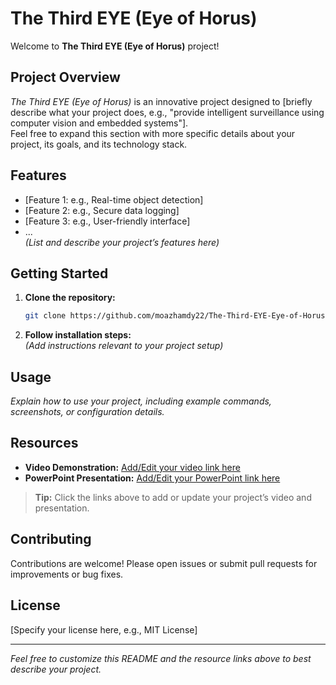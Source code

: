 # The Third EYE (Eye of Horus)

Welcome to **The Third EYE (Eye of Horus)** project!

## Project Overview

_The Third EYE (Eye of Horus)_ is an innovative project designed to [briefly describe what your project does, e.g., "provide intelligent surveillance using computer vision and embedded systems"].  
Feel free to expand this section with more specific details about your project, its goals, and its technology stack.

## Features

- [Feature 1: e.g., Real-time object detection]
- [Feature 2: e.g., Secure data logging]
- [Feature 3: e.g., User-friendly interface]
- ...  
*(List and describe your project’s features here)*

## Getting Started

1. **Clone the repository:**
   ```bash
   git clone https://github.com/moazhamdy22/The-Third-EYE-Eye-of-Horus-.git
   ```
2. **Follow installation steps:**  
   *(Add instructions relevant to your project setup)*

## Usage

_Explain how to use your project, including example commands, screenshots, or configuration details._

## Resources

- **Video Demonstration:** [Add/Edit your video link here](https://example.com/editable-video-link)
- **PowerPoint Presentation:** [Add/Edit your PowerPoint link here](https://example.com/editable-powerpoint-link)

> **Tip:** Click the links above to add or update your project’s video and presentation.

## Contributing

Contributions are welcome! Please open issues or submit pull requests for improvements or bug fixes.

## License

[Specify your license here, e.g., MIT License]

---

*Feel free to customize this README and the resource links above to best describe your project.*